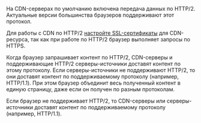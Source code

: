 На CDN-серверах по умолчанию включена передача данных по HTTP/2. Актуальные версии большинства браузеров поддерживают этот протокол.

<info>

Для работы с CDN по HTTP/2 [настройте SSL-сертификаты](../../instructions/add-ssl-certificate/) для CDN-ресурса, так как при работе по HTTP/2 браузер выполняет запросы по HTTPS.

</info>

Когда браузер запрашивает контент по HTTP/2, CDN-серверы и поддерживающие HTTP/2 серверы-источники доставят контент по этому протоколу. Если серверы-источники не поддерживают HTTP/2, то они доставят контент по поддерживаемому протоколу (например, HTTP/1.1). При этом браузер объединит весь полученный контент в единую страницу, даже если он получен по разным протоколам.

Если браузер не поддерживает HTTP/2, то CDN-серверы или серверы-источники доставят контент по поддерживаемому протоколу (например, HTTP/1.1).
